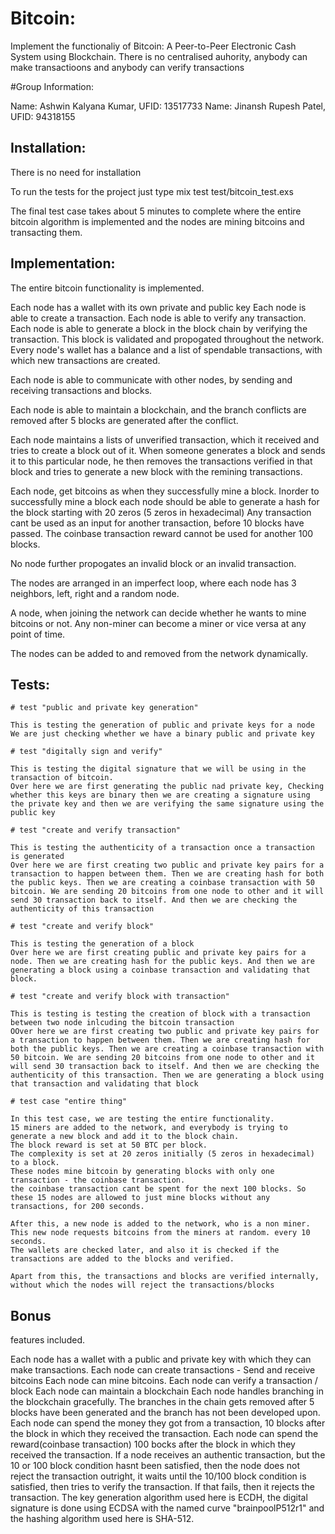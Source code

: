 # Bitcoin:

Implement the functionaliy of Bitcoin: A Peer-to-Peer Electronic Cash System using Blockchain. There is no centralised auhority, anybody can make transactioons and anybody can verify transactions

#Group Information:

Name: Ashwin Kalyana Kumar, UFID: 13517733
Name: Jinansh Rupesh Patel, UFID: 94318155 

## Installation:

There is no need for installation

To run the tests for the project just type mix test test/bitcoin_test.exs

The final test case takes about 5 minutes to complete where the entire bitcoin algorithm is implemented and the nodes are mining bitcoins and transacting them.

## Implementation:

The entire bitcoin functionality is implemented. 

Each node has a wallet with its own private and public key
Each node is able to create a transaction. Each node is able to verify any transaction.
Each node is able to generate a block in the block chain by verifying the transaction. This block is validated and propogated throughout the network.
Every node's wallet has a balance and a list of spendable transactions, with which new transactions are created. 

Each node is able to communicate with other nodes, by sending and receiving transactions and blocks.

Each node is able to maintain a blockchain, and the branch conflicts are removed after 5 blocks are generated after the conflict.

Each node maintains a lists of unverified transaction, which it received and tries to create a block out of it. When someone generates a block and sends it to this particular node, 
he then removes the transactions verified in that block and tries to generate a new block with the remining transactions.

Each node, get bitcoins as  when they successfully mine a block. 
Inorder to successfully mine a block each node should be able to generate a hash for the block starting with 20 zeros (5 zeros in hexadecimal)
Any transaction cant be used as an input for another transaction, before 10 blocks have passed. 
The coinbase transaction reward cannot be used for another 100 blocks.

No node further propogates an invalid block or an invalid transaction. 

The nodes are arranged in an imperfect loop, where each node has 3 neighbors, left, right and a random node.

A node, when joining the network can decide whether he wants to mine bitcoins or not. Any non-miner can become a miner or vice versa at any point of time.

The nodes can be added to and removed from the network dynamically. 

## Tests:

    # test "public and private key generation"

    This is testing the generation of public and private keys for a node 
    We are just checking whether we have a binary public and private key

    # test "digitally sign and verify"

    This is testing the digital signature that we will be using in the transaction of bitcoin.
    Over here we are first generating the public nad private key, Checking whether this keys are binary then we are creating a signature using the private key and then we are verifying the same signature using the public key

    # test "create and verify transaction"

    This is testing the authenticity of a transaction once a transaction is generated
    Over here we are first creating two public and private key pairs for a transaction to happen between them. Then we are creating hash for both the public keys. Then we are creating a coinbase transaction with 50 bitcoin. We are sending 20 bitcoins from one node to other and it will send 30 transaction back to itself. And then we are checking the authenticity of this transaction

    # test "create and verify block"

    This is testing the generation of a block
    Over here we are first creating public and private key pairs for a node. Then we are creating hash for the public keys. And then we are generating a block using a coinbase transaction and validating that block.

    # test "create and verify block with transaction"

    This is testing is testing the creation of block with a transaction between two node inlcuding the bitcoin transaction
    OOver here we are first creating two public and private key pairs for a transaction to happen between them. Then we are creating hash for both the public keys. Then we are creating a coinbase transaction with 50 bitcoin. We are sending 20 bitcoins from one node to other and it will send 30 transaction back to itself. And then we are checking the authenticity of this transaction. Then we are generating a block using that transaction and validating that block

    # test case "entire thing"

    In this test case, we are testing the entire functionality. 
    15 miners are added to the network, and everybody is trying to generate a new block and add it to the block chain. 
    The block reward is set at 50 BTC per block.
    The complexity is set at 20 zeros initially (5 zeros in hexadecimal) to a block.
    These nodes mine bitcoin by generating blocks with only one transaction - the coinbase transaction. 
    the coinbase transaction cant be spent for the next 100 blocks. So these 15 nodes are allowed to just mine blocks without any transactions, for 200 seconds. 

    After this, a new node is added to the network, who is a non miner. This new node requests bitcoins from the miners at random. every 10 seconds.
    The wallets are checked later, and also it is checked if the transactions are added to the blocks and verified.

    Apart from this, the transactions and blocks are verified internally, without which the nodes will reject the transactions/blocks

## Bonus

features included.

Each node has a wallet with a public and private key with which they can make transactions.
Each node can create transactions - Send and receive bitcoins
Each node can mine bitcoins.
Each node can verify a transaction / block
Each node can maintain a blockchain
Each node handles branching in the blockchain gracefully.
The branches in the chain gets removed after 5 blocks have been generated and the branch has not been developed upon.
Each node can spend the money they got from a transaction, 10 blocks after the block in which they received the transaction.
Each node can spend the reward(coinbase transaction) 100 bocks after the block in which they received the transaction. 
If a node receives an authentic transaction, but the 10 or 100 block condition hasnt been satisfied, then the node does not reject the transaction outright, it waits until the 10/100 block condition is satisfied, then tries to verify the transaction. If that fails, then it rejects the transaction.
The key generation algorithm used here is ECDH, the digital signature is done using ECDSA with the named curve "brainpoolP512r1" and the hashing algorithm used here is SHA-512.



